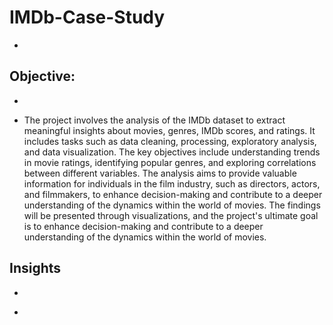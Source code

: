 
# **IMDb-Case-Study**
-
## Objective: 
-
* The project involves the analysis of the IMDb dataset to extract meaningful insights about movies, genres, IMDb scores, and ratings. It includes tasks such as data cleaning, processing, exploratory analysis, and data visualization. The key objectives include understanding trends in movie ratings, identifying popular genres, and exploring correlations between different variables. The analysis aims to provide valuable information for individuals in the film industry, such as directors, actors, and filmmakers, to enhance decision-making and contribute to a deeper understanding of the dynamics within the world of movies. The findings will be presented through visualizations, and the project's ultimate goal is to enhance decision-making and contribute to a deeper understanding of the dynamics within the world of movies.
  
## Insights
-
* 
             
